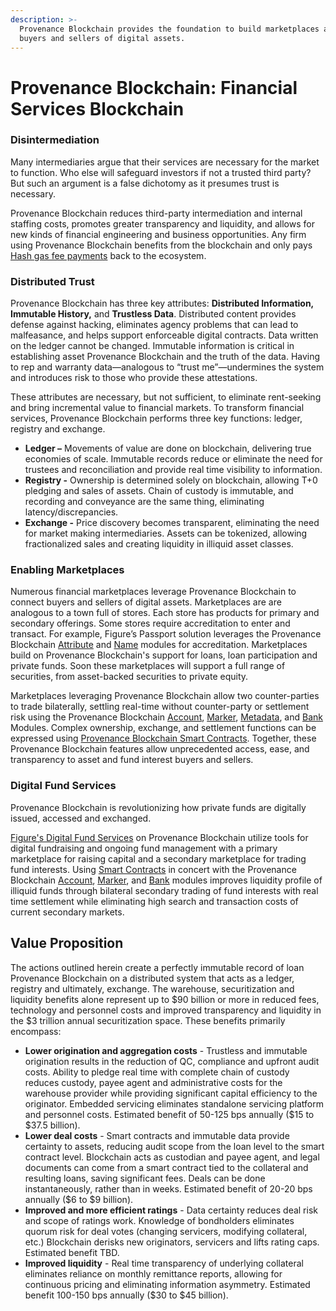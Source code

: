 ```yaml
---
description: >-
  Provenance Blockchain provides the foundation to build marketplaces and exchanges for
  buyers and sellers of digital assets.
---
```


# Provenance Blockchain: Financial Services Blockchain

### Disintermediation

Many intermediaries argue that their services are necessary for the market to function. Who else will safeguard investors if not a trusted third party?  But such an argument is a false dichotomy as it presumes trust is necessary.

Provenance Blockchain reduces third-party intermediation and internal staffing costs, promotes greater transparency and liquidity, and allows for new kinds of financial engineering and business opportunities. Any firm using Provenance Blockchain benefits from the blockchain and only pays [Hash gas fee payments](../../contributing/adr/300-core-concepts/301-hash.md) back to the ecosystem.

### Distributed Trust

Provenance Blockchain has three key attributes: **Distributed Information, Immutable History,** and **Trustless Data**.  Distributed content provides defense against hacking, eliminates agency problems that can lead to malfeasance, and helps support enforceable digital contracts. Data written on the ledger cannot be changed. Immutable information is critical in establishing asset Provenance Blockchain and the truth of the data. Having to rep and warranty data—analogous to “trust me”—undermines the system and introduces risk to those who provide these attestations.

These attributes are necessary, but not sufficient, to eliminate rent-seeking and bring incremental value to financial markets. To transform financial services, Provenance Blockchain performs three key functions: ledger, registry and exchange.

* **Ledger –** Movements of value are done on blockchain, delivering true economies of scale.  Immutable records reduce or eliminate the need for trustees and reconciliation and provide real time visibility to information.
* **Registry -** Ownership is determined solely on blockchain, allowing T+0 pledging and sales of assets. Chain of custody is immutable, and recording and conveyance are the same thing, eliminating latency/discrepancies.
* **Exchange -** Price discovery becomes transparent, eliminating the need for market making intermediaries. Assets can be tokenized, allowing fractionalized sales and creating liquidity in illiquid asset classes.

### Enabling Marketplaces

Numerous financial marketplaces leverage Provenance Blockchain to connect buyers and sellers of digital assets.  Marketplaces are are analogous to a town full of stores. Each store has products for primary and secondary offerings. Some stores require accreditation to enter and transact. For example, Figure’s Passport solution leverages the Provenance Blockchain [Attribute](../../modules/account.md) and [Name](../../modules/name-module.md) modules for accreditation. Marketplaces build on Provenance Blockchain's support for loans, loan participation and private funds. Soon these marketplaces will support a full range of securities, from asset-backed securities to private equity.

Marketplaces leveraging Provenance Blockchain allow two counter-parties to trade bilaterally, settling real-time without counter-party or settlement risk using the Provenance Blockchain [Account](../../modules/inherited-modules.md), [Marker](../../modules/marker-module.md), [Metadata](../../modules/metadata-module.md), and [Bank](../../modules/inherited-modules.md) Modules. Complex ownership, exchange, and settlement functions can be expressed using [Provenance Blockchain Smart Contracts](../../modules/provwasm-smart-contracts.md).  Together, these Provenance Blockchain features allow unprecedented access, ease, and transparency to asset and fund interest buyers and sellers.  

### Digital Fund Services

Provenance Blockchain is revolutionizing how private funds are digitally issued, accessed and exchanged.

[Figure's Digital Fund Services](https://provenance.io/#digital-fund-services) on Provenance Blockchain utilize tools for digital fundraising and ongoing fund management with a primary marketplace for raising capital and a secondary marketplace for trading fund interests.  Using [Smart Contracts](../../modules/provwasm-smart-contracts.md) in concert with the Provenance Blockchain [Account](../../modules/inherited-modules.md), [Marker](../../modules/marker-module.md), and [Bank](../../modules/inherited-modules.md) modules improves liquidity profile of illiquid funds through bilateral secondary trading of fund interests with real time settlement while eliminating high search and transaction costs of current secondary markets.

## Value Proposition

The actions outlined herein create a perfectly immutable record of loan Provenance Blockchain on a distributed system that acts as a ledger, registry and ultimately, exchange. The warehouse, securitization and liquidity benefits alone represent up to $90 billion or more in reduced fees, technology and personnel costs and improved transparency and liquidity in the $3 trillion annual securitization space. These benefits primarily encompass: 

* **Lower origination and aggregation costs** - Trustless and immutable origination results in the reduction of QC, compliance and upfront audit costs. Ability to pledge real time with complete chain of custody reduces custody, payee agent and administrative costs for the warehouse provider while providing significant capital efficiency to the originator.  Embedded servicing eliminates standalone servicing platform and personnel costs.  Estimated benefit of 50-125 bps annually \($15 to $37.5 billion\).
* **Lower deal costs** - Smart contracts and immutable data provide certainty to assets, reducing audit scope from the loan level to the smart contract level. Blockchain acts as custodian and payee agent, and legal documents can come from a smart contract tied to the collateral and resulting loans, saving significant fees. Deals can be done instantaneously, rather than in weeks. Estimated benefit of 20-20 bps annually \($6 to $9 billion\).
* **Improved and more efficient ratings** -  Data certainty reduces deal risk and scope of ratings work.  Knowledge of bondholders eliminates quorum risk for deal votes \(changing servicers, modifying collateral, etc.\)  Blockchain derisks new originators, servicers and lifts rating caps.  Estimated benefit TBD.
* **Improved liquidity** - Real time transparency of underlying collateral eliminates reliance on monthly remittance reports, allowing for continuous pricing and eliminating information asymmetry.  Estimated benefit 100-150 bps annually \($30 to $45 billion\).

